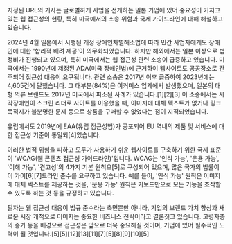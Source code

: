 지정된 URL의 기사는 글로벌하게 사업을 전개하는 일본 기업에 있어 중요성이 커지고 있는 웹 접근성의 현황, 특히 미국에서의 소송 위험과 국제 가이드라인에 대해 해설하고 있습니다.

2024년 4월 일본에서 시행된 개정 장애인차별해소법에 따라 민간 사업자에게도 장애인에 대한 '합리적 배려 제공'이 의무화되었습니다. 하지만 해외에서는 일본 이상으로 법 정비가 진행되고 있으며, 특히 미국에서는 웹 접근성 관련 소송이 급증하고 있습니다. 미국에서는 1990년에 제정된 ADA(미국 장애인법)에 근거하여 웹사이트도 공공장소로 간주되어 접근성 대응이 요구됩니다. 관련 소송은 2017년 이후 급증하여 2023년에는 4,605건에 달했습니다. 그 대부분(84%)은 이커머스 업계에서 발생했으며, 일본의 대형 의류 브랜드도 2017년 미국에서 피소된 사례가 있습니다.[1][2][3] 이 소송에서는 시각장애인이 스크린 리더로 사이트를 이용했을 때, 이미지에 대체 텍스트가 없거나 링크 목적지가 불분명한 문제 등으로 상품을 구매할 수 없었다는 점이 지적되었습니다.

유럽에서도 2019년에 EAA(유럽 접근성법)가 공포되어 EU 역내의 제품 및 서비스에 대한 접근성 기준이 통일되[4]었습니다.

이러한 법적 위험을 피하고 모두가 사용하기 쉬운 웹사이트를 구축하기 위한 국제 표준이 'WCAG(웹 콘텐츠 접근성 가이드라인)'입니다. WCAG는 '인식 가능', '운용 가능', '이해 가능', '견고성'의 4가지 기본 원칙으[5]로 구성되어 있으며, 많은 국가의 법률이 이 가이[6][7]드라인 준수를 요구하고 있습니다. 예를 들어, '인식 가능' 원칙은 이미지에 대체 텍스트를 제공하는 것을, '운용 가능' 원칙은 키보드만으로 모든 기능을 조작할 수 있도록 하는 것 등을 규정하고 있습니다.

필자는 웹 접근성 대응이 법규 준수라는 측면뿐만 아니라, 기업의 브랜드 가치 향상과 새로운 시장 개척으로 이어지는 중요한 비즈니스 전략이라고 결론짓고 있습니다. 고령자층의 증가 등을 배경으로 접근성은 앞으로 더욱 중요해질 것이며, 기업에 있어 필수적인 노력이 될 것입니다.[5][5][12][13][11][7][5][8][9][10][5]